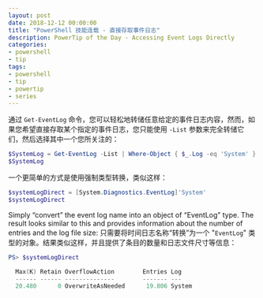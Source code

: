 ```yaml
---
layout: post
date: 2018-12-12 00:00:00
title: "PowerShell 技能连载 - 直接存取事件日志"
description: PowerTip of the Day - Accessing Event Logs Directly
categories:
- powershell
- tip
tags:
- powershell
- tip
- powertip
- series
---
```

通过 `Get-EventLog` 命令，您可以轻松地转储任意给定的事件日志内容，然而，如果您希望直接存取某个指定的事件日志，您只能使用 `-List` 参数来完全转储它们，然后选择其中一个您所关注的：

```powershell
$SystemLog = Get-EventLog -List | Where-Object { $_.Log -eq 'System' }
$SystemLog
```

一个更简单的方式是使用强制类型转换，类似这样：

```powershell
$systemLogDirect = [System.Diagnostics.EventLog]'System'
$systemLogDirect
```

Simply “convert” the event log name into an object of “EventLog” type. The result looks similar to this and provides information about the number of entries and the log file size:
只需要将时间日志名称“转换”为一个 "`EventLog`" 类型的对象。结果类似这样，并且提供了条目的数量和日志文件尺寸等信息：

```powershell
PS> $systemLogDirect

  Max(K) Retain OverflowAction        Entries Log
  ------ ------ --------------        ------- ---
  20.480      0 OverwriteAsNeeded      19.806 System
```

<!--本文国际来源：[Accessing Event Logs Directly](https://community.idera.com/database-tools/powershell/powertips/b/tips/posts/accessing-event-logs-directly)-->
